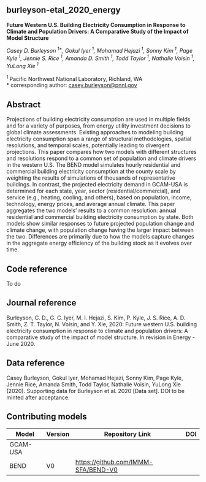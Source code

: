 ## burleyson-etal_2020_energy
>
__Future Western U.S. Building Electricity Consumption in Response to Climate and Population Drivers: A Comparative Study of the Impact of Model Structure__
>
*Casey D. Burleyson<sup> 1\*</sup>, Gokul Iyer<sup> 1</sup>, Mohamad Hejazi<sup> 1</sup>, Sonny Kim<sup> 1</sup>, Page Kyle<sup> 1</sup>, Jennie S. Rice<sup> 1</sup>, Amanda D. Smith<sup> 1</sup>, Todd Taylor<sup> 1</sup>, Nathalie Voisin<sup> 1</sup>, YuLong Xie<sup> 1</sup>* 
>
<sup>1 </sup> Pacific Northwest National Laboratory, Richland, WA  
\* corresponding author: casey.burleyson@pnnl.gov
>
## Abstract
Projections of building electricity consumption are used in multiple fields and for a variety of purposes, from energy utility investment decisions to global climate assessments. Existing approaches to modeling building electricity consumption span a range of structural methodologies, spatial resolutions, and temporal scales, potentially leading to divergent projections. This paper compares how two models with different structures and resolutions respond to a common set of population and climate drivers in the western U.S. The BEND model simulates hourly residential and commercial building electricity consumption at the county scale by weighting the results of simulations of thousands of representative buildings. In contrast, the projected electricity demand in GCAM-USA is determined for each state, year, sector (residential/commercial), and service (e.g., heating, cooling, and others), based on population, income, technology, energy prices, and average annual climate. This paper aggregates the two models’ results to a common resolution: annual residential and commercial building electricity consumption by state. Both models show similar responses to future projected population change and climate change, with population change having the larger impact between the two. Differences are primarily due to how the models capture changes in the aggregate energy efficiency of the building stock as it evolves over time.
>
## Code reference
To do
>
## Journal reference
Burleyson, C. D., G. C. Iyer, M. I. Hejazi, S. Kim, P. Kyle, J. S. Rice, A. D. Smith, Z. T. Taylor, N. Voisin, and Y. Xie, 2020: Future western U.S. building electricity consumption in response to climate and population drivers: A comparative study of the impact of model structure. In revision in Energy - June 2020.
>
## Data reference
>
Casey Burleyson, Gokul Iyer, Mohamad Hejazi, Sonny Kim, Page Kyle, Jennie Rice, Amanda Smith, Todd Taylor, Nathalie Voisin, YuLong Xie (2020). Supporting data for Burleyson et al. 2020 [Data set]. DOI to be minted after acceptance.
>
## Contributing models
| Model | Version | Repository Link | DOI |
|-------|---------|-----------------|-----|
| GCAM-USA | <version> | <link to code repository> | <link to DOI dataset> |
| BEND | V0 | https://github.com/IMMM-SFA/BEND-V0 | <link to DOI dataset> |
